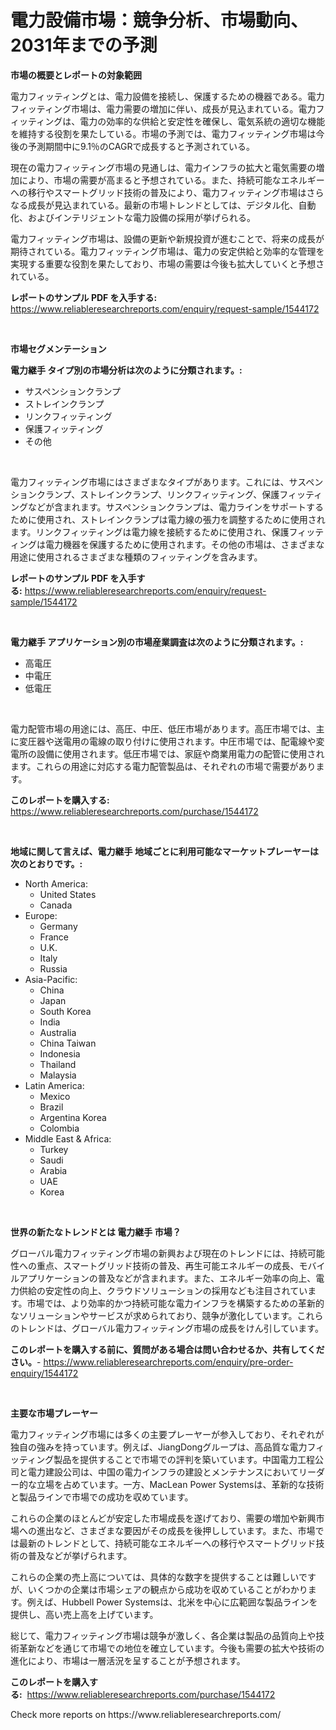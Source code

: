 <p><h1>電力設備市場：競争分析、市場動向、2031年までの予測</h1></p><p><strong>市場の概要とレポートの対象範囲</strong></p>
<p><p>電力フィッティングとは、電力設備を接続し、保護するための機器である。電力フィッティング市場は、電力需要の増加に伴い、成長が見込まれている。電力フィッティングは、電力の効率的な供給と安定性を確保し、電気系統の適切な機能を維持する役割を果たしている。市場の予測では、電力フィッティング市場は今後の予測期間中に9.1％のCAGRで成長すると予測されている。</p><p>現在の電力フィッティング市場の見通しは、電力インフラの拡大と電気需要の増加により、市場の需要が高まると予想されている。また、持続可能なエネルギーへの移行やスマートグリッド技術の普及により、電力フィッティング市場はさらなる成長が見込まれている。最新の市場トレンドとしては、デジタル化、自動化、およびインテリジェントな電力設備の採用が挙げられる。</p><p>電力フィッティング市場は、設備の更新や新規投資が進むことで、将来の成長が期待されている。電力フィッティング市場は、電力の安定供給と効率的な管理を実現する重要な役割を果たしており、市場の需要は今後も拡大していくと予想されている。</p></p>
<p><strong>レポートのサンプル PDF を入手する:</strong> <a href="https://www.reliableresearchreports.com/enquiry/request-sample/1544172">https://www.reliableresearchreports.com/enquiry/request-sample/1544172</a></p>
<p>&nbsp;</p>
<p><strong>市場セグメンテーション</strong></p>
<p><strong>電力継手 タイプ別の市場分析は次のように分類されます。:</strong></p>
<p><ul><li>サスペンションクランプ</li><li>ストレインクランプ</li><li>リンクフィッティング</li><li>保護フィッティング</li><li>その他</li></ul></p>
<p>&nbsp;</p>
<p><p>電力フィッティング市場にはさまざまなタイプがあります。これには、サスペンションクランプ、ストレインクランプ、リンクフィッティング、保護フィッティングなどが含まれます。サスペンションクランプは、電力ラインをサポートするために使用され、ストレインクランプは電力線の張力を調整するために使用されます。リンクフィッティングは電力線を接続するために使用され、保護フィッティングは電力機器を保護するために使用されます。その他の市場は、さまざまな用途に使用されるさまざまな種類のフィッティングを含みます。</p></p>
<p><strong>レポートのサンプル PDF を入手する:</strong>&nbsp;<a href="https://www.reliableresearchreports.com/enquiry/request-sample/1544172">https://www.reliableresearchreports.com/enquiry/request-sample/1544172</a></p>
<p>&nbsp;</p>
<p><strong> 電力継手 アプリケーション別の市場産業調査は次のように分類されます。:</strong></p>
<p><ul><li>高電圧</li><li>中電圧</li><li>低電圧</li></ul></p>
<p>&nbsp;</p>
<p><p>電力配管市場の用途には、高圧、中圧、低圧市場があります。高圧市場では、主に変圧器や送電用の電線の取り付けに使用されます。中圧市場では、配電線や変電所の設備に使用されます。低圧市場では、家庭や商業用電力の配管に使用されます。これらの用途に対応する電力配管製品は、それぞれの市場で需要があります。</p></p>
<p><strong>このレポートを購入する:</strong>&nbsp; <a href="https://www.reliableresearchreports.com/purchase/1544172">https://www.reliableresearchreports.com/purchase/1544172</a></p>
<p>&nbsp;</p>
<p><strong>地域に関して言えば、電力継手 地域ごとに利用可能なマーケットプレーヤーは次のとおりです。:</strong></p>
<p><ul>
    <li>
        North America:
        <ul>
            <li>United States</li>
            <li>Canada</li>
        </ul>
    </li>
    <li>
        Europe:
        <ul>
            <li>Germany</li>
            <li>France</li>
            <li>U.K.</li>
            <li>Italy</li>
            <li>Russia</li>
        </ul>
    </li>
    <li>
        Asia-Pacific:
        <ul>
            <li>China</li>
            <li>Japan</li>
            <li>South Korea</li>
            <li>India</li>
            <li>Australia</li>
            <li>China Taiwan</li>
            <li>Indonesia</li>
            <li>Thailand</li>
            <li>Malaysia</li>
        </ul>
    </li>
    <li>
        Latin America:
        <ul>
            <li>Mexico</li>
            <li>Brazil</li>
            <li>Argentina Korea</li>
            <li>Colombia</li>
        </ul>
    </li>
    <li>
        Middle East & Africa:
        <ul>
            <li>Turkey</li>
            <li>Saudi</li>
            <li>Arabia</li>
            <li>UAE</li>
            <li>Korea</li>
        </ul>
    </li>
    </ul></p>
<p>&nbsp;</p>
<p><strong>世界の新たなトレンドとは 電力継手 市場？</strong></p>
<p><p>グローバル電力フィッティング市場の新興および現在のトレンドには、持続可能性への重点、スマートグリッド技術の普及、再生可能エネルギーの成長、モバイルアプリケーションの普及などが含まれます。また、エネルギー効率の向上、電力供給の安定性の向上、クラウドソリューションの採用なども注目されています。市場では、より効率的かつ持続可能な電力インフラを構築するための革新的なソリューションやサービスが求められており、競争が激化しています。これらのトレンドは、グローバル電力フィッティング市場の成長をけん引しています。</p></p>
<p><strong>このレポートを購入する前に、質問がある場合は問い合わせるか、共有してください。</strong>- <a href="https://www.reliableresearchreports.com/enquiry/pre-order-enquiry/1544172">https://www.reliableresearchreports.com/enquiry/pre-order-enquiry/1544172</a></p>
<p>&nbsp;</p>
<p><strong>主要な市場プレーヤー</strong></p>
<p><p>電力フィッティング市場には多くの主要プレーヤーが参入しており、それぞれが独自の強みを持っています。例えば、JiangDongグループは、高品質な電力フィッティング製品を提供することで市場での評判を築いています。中国電力工程公司と電力建設公司は、中国の電力インフラの建設とメンテナンスにおいてリーダー的な立場を占めています。一方、MacLean Power Systemsは、革新的な技術と製品ラインで市場での成功を収めています。</p><p>これらの企業のほとんどが安定した市場成長を遂げており、需要の増加や新興市場への進出など、さまざまな要因がその成長を後押ししています。また、市場では最新のトレンドとして、持続可能なエネルギーへの移行やスマートグリッド技術の普及などが挙げられます。</p><p>これらの企業の売上高については、具体的な数字を提供することは難しいですが、いくつかの企業は市場シェアの観点から成功を収めていることがわかります。例えば、Hubbell Power Systemsは、北米を中心に広範囲な製品ラインを提供し、高い売上高を上げています。</p><p>総じて、電力フィッティング市場は競争が激しく、各企業は製品の品質向上や技術革新などを通じて市場での地位を確立しています。今後も需要の拡大や技術の進化により、市場は一層活況を呈することが予想されます。</p></p>
<p><strong>このレポートを購入する:</strong>&nbsp;&nbsp;<a href="https://www.reliableresearchreports.com/purchase/1544172">https://www.reliableresearchreports.com/purchase/1544172</a></p>
<p>Check more reports on https://www.reliableresearchreports.com/</p>
